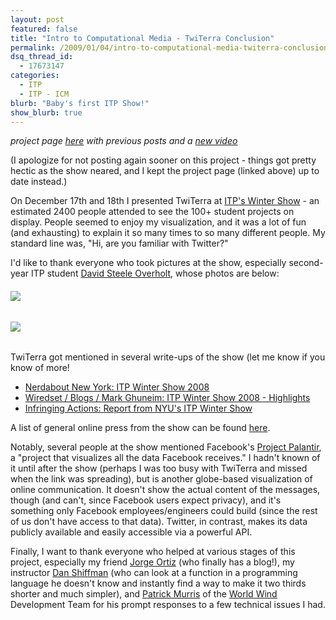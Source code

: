 ```yaml
---
layout: post
featured: false
title: "Intro to Computational Media - TwiTerra Conclusion"
permalink: /2009/01/04/intro-to-computational-media-twiterra-conclusion/
dsq_thread_id:
  - 17673147
categories:  
  - ITP
  - ITP - ICM
blurb: "Baby's first ITP Show!"
show_blurb: true
---
```

*project page [here][1] with previous posts and a [new video][2]*

(I apologize for not posting again sooner on this project - things got pretty hectic as the show neared, and I kept the project page (linked above) up to date instead.)

On December 17th and 18th I presented TwiTerra at [ITP's Winter Show][3] - an estimated 2400 people attended to see the 100+ student projects on display. People seemed to enjoy my visualization, and it was a lot of fun (and exhausting) to explain it so many times to so many different people. My standard line was, "Hi, are you familiar with Twitter?"

I'd like to thank everyone who took pictures at the show, especially second-year ITP student [David Steele Overholt][4], whose photos are below:

###### [<img src="http://farm4.static.flickr.com/3027/3132063946_261b294802.jpg">][5]
###### [<img src="http://farm4.static.flickr.com/3114/3132048006_2578af0357.jpg">][6]

TwiTerra got mentioned in several write-ups of the show (let me know if you know of more!

* [Nerdabout New York: ITP Winter Show 2008][7]
* [Wiredset / Blogs / Mark Ghuneim: ITP Winter Show 2008 - Highlights][8]
* [Infringing Actions: Report from NYU's ITP Winter Show][9]

A list of general online press from the show can be found [here][10].

Notably, several people at the show mentioned Facebook's [Project Palantir][11], a "project that visualizes all the data Facebook receives." I hadn't known of it until after the show (perhaps I was too busy with TwiTerra and missed when the link was spreading), but is another globe-based visualization of online communication. It doesn't show the actual content of the messages, though (and can't, since Facebook users expect privacy), and it's something only Facebook employees/engineers could build (since the rest of us don't have access to that data). Twitter, in contrast, makes its data publicly available and easily accessible via a powerful API.

Finally, I want to thank everyone who helped at various stages of this project, especially my friend [Jorge Ortiz][12] (who finally has a blog!), my instructor [Dan Shiffman][13] (who can look at a function in a programming language he doesn't know and instantly find a way to make it two thirds shorter and much simpler), and [Patrick Murris][14] of the [World Wind][15] Development Team for his prompt responses to a few technical issues I had.

 [1]: /twiterra/
 [2]: http://vimeo.com/2557642
 [3]: http://itp.nyu.edu/shows/winter2008/
 [4]: http://www.davidoverholt.com
 [5]: http://flickr.com/photos/doverholt/3132063946/in/set-72157611450040570/
 [6]: http://flickr.com/photos/doverholt/3132048006/in/set-72157611450040570/
 [7]: http://blogs.discovery.com/nerdabout_new_york/2008/12/i-have-visited.html
 [8]: http://wiredset.com/blogs/markghuneim/2008/12/itp-winter-show-2008.html
 [9]: http://infringingactions.blogspot.com/2008/12/report-from-nyus-itp-winter-show.html
 [10]: http://itp.nyu.edu/sigs/news/this-week-itp-winter-show-2008/
 [11]: http://www.facebook.com/video/video.php?v=37403547074
 [12]: http://uncountablymany.blogspot.com/
 [13]: http://learningprocessing.com/
 [14]: http://patmurris.blogspot.com/search/label/World%20Wind
 [15]: http://worldwindcentral.com/
